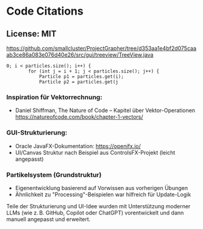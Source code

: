# Code Citations

## License: MIT
https://github.com/smallcluster/ProjectGrapher/tree/d353aa1e4bf2d075caaab3ce86a083e076d40e26/src/gui/treeview/TreeView.java

```
0; i < particles.size(); i++) {
        for (int j = i + 1; j < particles.size(); j++) {
            Particle p1 = particles.get(i);
            Particle p2 = particles.get(j
```

### Inspiration für Vektorrechnung:
- Daniel Shiffman, The Nature of Code – Kapitel über Vektor-Operationen
  https://natureofcode.com/book/chapter-1-vectors/

### GUI-Strukturierung:
- Oracle JavaFX-Dokumentation: https://openjfx.io/
- UI/Canvas Struktur nach Beispiel aus ControlsFX-Projekt (leicht angepasst)

### Partikelsystem (Grundstruktur)
- Eigenentwicklung basierend auf Vorwissen aus vorherigen Übungen
- Ähnlichkeit zu "Processing"-Beispielen war hilfreich für Update-Logik

Teile der Strukturierung und UI-Idee wurden mit Unterstützung moderner LLMs 
(wie z. B. GitHub, Copilot oder ChatGPT) 
vorentwickelt und dann manuell angepasst und erweitert.